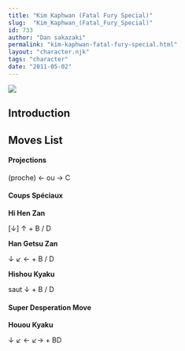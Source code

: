 ```yaml
---
title: "Kim Kaphwan (Fatal Fury Special)"
slug:  "Kim_Kaphwan_(Fatal_Fury_Special)"
id: 733
author: "Dan sakazaki"
permalink: "kim-kaphwan-fatal-fury-special.html"
layout: "character.njk"
tags: "character"
date: "2011-05-02"
---
```


![](/images/Ffspkim.PNG)  

## Introduction

## Moves List

#### Projections

(proche) ← ou → C

#### Coups Spéciaux

**Hi Hen Zan**

\[↓\] ↑ + B / D

**Han Getsu Zan**

↓ ↙ ← + B / D

**Hishou Kyaku**

saut ↓ + B / D

#### Super Desperation Move

**Houou Kyaku**

↓ ↙ ← ↙→ + BD

